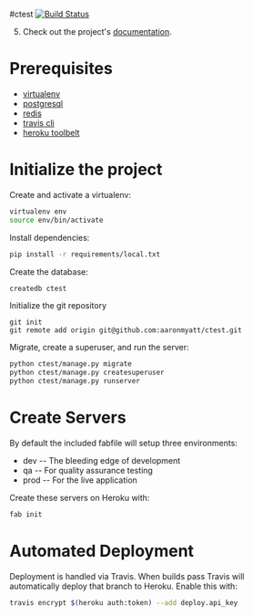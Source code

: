 #ctest
[![Build Status](https://travis-ci.org/aaronmyatt/ctest.svg?branch=master)](https://travis-ci.org/aaronmyatt/ctest)

5. Check out the project's [documentation](http://aaronmyatt.github.io/ctest/).

# Prerequisites 
- [virtualenv](https://virtualenv.pypa.io/en/latest/)
- [postgresql](http://www.postgresql.org/)
- [redis](http://redis.io/)
- [travis cli](http://blog.travis-ci.com/2013-01-14-new-client/)
- [heroku toolbelt](https://toolbelt.heroku.com/)

# Initialize the project
Create and activate a virtualenv:

```bash
virtualenv env
source env/bin/activate
```
Install dependencies:

```bash
pip install -r requirements/local.txt
```
Create the database:

```bash
createdb ctest
```
Initialize the git repository

```
git init
git remote add origin git@github.com:aaronmyatt/ctest.git
```

Migrate, create a superuser, and run the server:
```bash
python ctest/manage.py migrate
python ctest/manage.py createsuperuser
python ctest/manage.py runserver
```

# Create Servers
By default the included fabfile will setup three environments:

- dev -- The bleeding edge of development
- qa -- For quality assurance testing
- prod -- For the live application

Create these servers on Heroku with:

```bash
fab init
```

# Automated Deployment
Deployment is handled via Travis. When builds pass Travis will automatically deploy that branch to Heroku. Enable this with:
```bash
travis encrypt $(heroku auth:token) --add deploy.api_key
```
